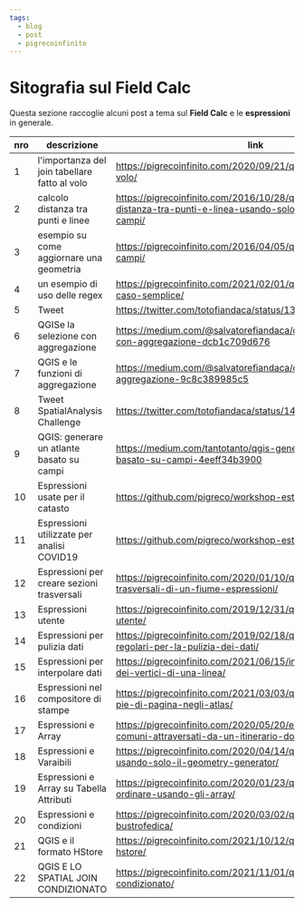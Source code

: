 ```yaml
---
tags:
  - blog
  - post
  - pigrecoinfinito
---
```


# Sitografia sul Field Calc

Questa sezione raccoglie alcuni post a tema sul **Field Calc** e le **espressioni** in generale.

nro | descrizione                                    | link
----|------------------------------------------------|-----------------------------------------------------------------
1   | l'importanza del join tabellare fatto al volo  | <https://pigrecoinfinito.com/2020/09/21/qgis-join-tabellare-al-volo/>
2   | calcolo distanza tra punti e linee             | <https://pigrecoinfinito.com/2016/10/28/qgis-calcolare-distanza-tra-punti-e-linea-usando-solo-il-calcolatore-di-campi/>
3   | esempio su come aggiornare una geometria       | <https://pigrecoinfinito.com/2016/04/05/qgis-calcolatore-di-campi/>
4   | un esempio di uso delle regex                  | <https://pigrecoinfinito.com/2021/02/01/qgis-e-le-regex-un-caso-semplice/>
5   | Tweet                                          | <https://twitter.com/totofiandaca/status/1393927693855510533>
6   | QGISe la selezione con aggregazione            | <https://medium.com/@salvatorefiandaca/qgis-e-la-selezione-con-aggregazione-dcb1c709d676>
7   | QGIS e le funzioni di aggregazione             | <https://medium.com/@salvatorefiandaca/qgis-3-0-funzioni-di-aggregazione-9c8c389985c5>
8   | Tweet SpatialAnalysis Challenge                | <https://twitter.com/totofiandaca/status/1430108211068219416>
9   | QGIS: generare un atlante basato su campi      | <https://medium.com/tantotanto/qgis-generare-un-atlante-basato-su-campi-4eeff34b3900>
10  | Espressioni usate per il catasto               | <https://github.com/pigreco/workshop-estate-gis-2021>
11  | Espressioni utilizzate per analisi COVID19     | <https://github.com/pigreco/workshop-estate-gis-2020>
12  | Espressioni per creare sezioni trasversali     | <https://pigrecoinfinito.com/2020/01/10/qgis-creare-sezioni-trasversali-di-un-fiume-espressioni/>
13  | Espressioni utente                             | <https://pigrecoinfinito.com/2019/12/31/qgis-espressioni-utente/>
14  | Espressioni per pulizia dati                   | <https://pigrecoinfinito.com/2019/02/18/qgis-le-espressioni-regolari-per-la-pulizia-dei-dati/>
15  | Espressioni per interpolare dati               | <https://pigrecoinfinito.com/2021/06/15/interpolare-i-valori-m-dei-vertici-di-una-linea/>
16  | Espressioni nel compositore di stampe          | <https://pigrecoinfinito.com/2021/03/03/qgis-intestazione-e-pie-di-pagina-negli-atlas/>
17  | Espressioni e Array                            | <https://pigrecoinfinito.com/2020/05/20/elenco-ordinato-di-comuni-attraversati-da-un-itinerario-domodossola-aosta/>
18  | Espressioni e Varaibili                        | <https://pigrecoinfinito.com/2020/04/14/qgis-grafici-geoplot-usando-solo-il-geometry-generator/>
19  | Espressioni e Array su Tabella Attributi       | <https://pigrecoinfinito.com/2020/01/23/qgis-tabella-attributi-ordinare-usando-gli-array/>
20  | Espressioni e condizioni                       | <https://pigrecoinfinito.com/2020/03/02/qgis-etichettatura-bustrofedica/>
21  | QGIS e il formato HStore                       | <https://pigrecoinfinito.com/2021/10/12/qgis-e-il-formato-hstore/>
22  | QGIS E LO SPATIAL JOIN CONDIZIONATO            | <https://pigrecoinfinito.com/2021/11/01/qgis-e-lo-spatial-join-condizionato/>